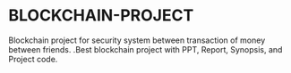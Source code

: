 # BLOCKCHAIN-PROJECT
Blockchain project for security system between transaction of money between friends. .Best blockchain project with PPT, Report, Synopsis, and Project code. 
